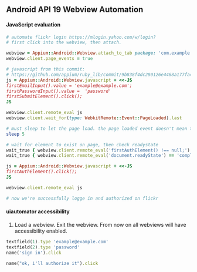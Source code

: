 ## Android API 19 Webview Automation

#### JavaScript evaluation

```ruby
# automate flickr login https://mlogin.yahoo.com/w/login?
# first click into the webview, then attach.

webview = Appium::Android::Webview.attach_to_tab package: 'com.example.Package', url: 'yahoo.com/'
webview.client.page_events = true

# javascript from this commit:
# https://github.com/appium/ruby_lib/commit/9b838f4dc280126e4468a177fa4dd83eb2417512
js = Appium::Android::Webview.javascript + <<-JS
firstEmailInput().value = 'example@example.com';
firstPasswordInput().value =  'password'
firstSubmitElement().click();
JS

webview.client.remote_eval js
webview.client.wait_for(type: WebkitRemote::Event::PageLoaded).last

# must sleep to let the page load. the page loaded event doesn't mean the page has loaded...
sleep 5

# wait for element to exist on page, then check readystate
wait_true { webview.client.remote_eval('firstAuthElement() !== null;') }
wait_true { webview.client.remote_eval('document.readyState') == 'complete' }

js = Appium::Android::Webview.javascript + <<-JS
firstAuthElement().click();
JS

webview.client.remote_eval js

# now we're successfully logge in and authorized on flickr
```

#### uiautomator accessibility

1. Load a webview. Exit the webview. From now on all webviews will have accessibility enabled.

```ruby
textfield(1).type 'example@example.com'
textfield(2).type 'password'
name('sign in').click

name("ok, i'll authorize it").click 
```
